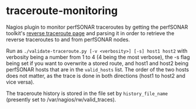 traceroute-monitoring
=====================

Nagios plugin to monitor perfSONAR traceroutes by getting the perfSONAR toolkit's [reverse traceroute page](http://iut2-net1.iu.edu/toolkit/gui/reverse_traceroute.cgi?target=uct2-net2.mwt2.org&function=traceroute) and parsing it in order to retrieve the reverse traceroutes to and from perfSONAR nodes.

Run as `./validate-traceroute.py [-v <verbosity>] [-s] host1 host2` with verbosity being a number from 1 to 4 (4 being the most verbose), the -s flag being set if you want to overwrite a stored route, and host1 and host2 being perfSONAR hosts that are in the `valid_hosts` list. The order of the two hosts does not matter, as the trace is done in both directions (host1 to host2 and vice versa).

The traceroute history is stored in the file set by `history_file_name` (presently set to /var/nagios/rw/valid_traces).
